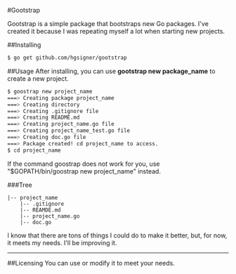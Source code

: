 #Gootstrap

Gootstrap is a simple package that bootstraps new Go packages. I've created it because I was repeating myself a lot when starting new projects.

##Installing

```bash
$ go get github.com/hgsigner/gootstrap
```

##Usage
After installing, you can use **gootstrap new package_name** to create a new project.

```bash
$ goostrap new project_name
===> Creating package project_name
===> Creating directory
===> Creating .gitignore file
===> Creating README.md
===> Creating project_name.go file
===> Creating project_name_test.go file
===> Creating doc.go file
===> Package created! cd project_name to access.
$ cd project_name
```

If the command goostrap does not work for you, use "$GOPATH/bin/goostrap new project_name" instead.

###Tree
```
|-- project_name
    |-- .gitignore
    |-- REAMDE.md
    |-- project_name.go
    |-- doc.go
```

I know that there are tons of things I could do to make it better, but, for now, it meets my needs. I'll be improving it.
- - -
##Licensing
You can use or modify it to meet your needs.